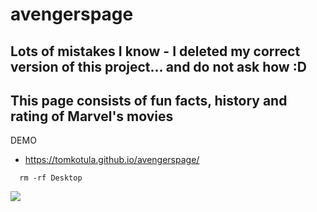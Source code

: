 # avengerspage 
## Lots of mistakes I know - I deleted my correct version of this project... and do not ask how :D
## This page consists of fun facts, history and rating of Marvel's movies

DEMO
- https://tomkotula.github.io/avengerspage/

```
  rm -rf Desktop
```

![](https://static.tvtropes.org/pmwiki/pub/images/deja_q_hd_046_resized_6484.jpg)
